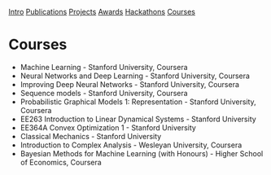 [Intro](README.md)  [Publications](Publications.md)  [Projects](Projects.md)  [Awards](Achievements.md)  [Hackathons](Hackothons.md)  [Courses](Courses.md)
# Courses

- Machine Learning - Stanford University, Coursera 
- Neural Networks and Deep Learning - Stanford University, Coursera
- Improving Deep Neural Networks - Stanford University, Coursera
- Sequence models - Stanford University, Coursera
- Probabilistic Graphical Models 1: Representation - Stanford University, Coursera
- EE263 Introduction to Linear Dynamical Systems - Stanford University
- EE364A Convex Optimization 1 - Stanford University
- Classical Mechanics - Stanford University
- Introduction to Complex Analysis - Wesleyan University, Coursera
- Bayesian Methods for Machine Learning (with Honours) - Higher School of Economics, Coursera
